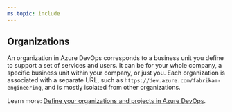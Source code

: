 ```yaml
---
ms.topic: include
---
```

 
## Organizations

An organization in Azure DevOps corresponds to a business unit you define to support a set of services and users. It can be for your whole company, a specific business unit within your company, or just you. Each organization is associated with a separate URL, such as `https://dev.azure.com/fabrikam-engineering`, and is mostly isolated from other organizations.

Learn more: [Define your organizations and projects in Azure DevOps](../../user-guide/plan-your-azure-devops-org-structure.md).